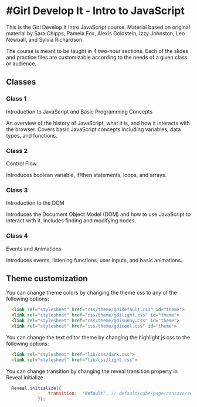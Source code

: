 #Girl Develop It - Intro to JavaScript
===================

This is the Girl Develop It Intro JavaScript course. Material based on original material by Sara Chipps, Pamela Fox, Alexis Goldstein, Izzy Johnston, Leo Newball, and Sylvia Richardson.

The course is meant to be taught in 4 two-hour sections. Each of the slides and practice files are customizable according to the needs of a given class or audience.

## Classes

### Class 1

Introduction to JavaScript and Basic Programming Concepts

An overview of the history of JavaScript, what it is, and how it interacts with the browser. Covers basic JavaScript concepts including variables, data types, and functions. 

### Class 2
Control Flow

Introduces boolean variable, if/then statements, loops, and arrays.

### Class 3

Introduction to the DOM

Introduces the Document Object Model (DOM) and how to use JavaScript to interact with it. Includes finding and modifying nodes.

### Class 4

Events and Animations

Introduces events, listening functions, user inputs, and basic animations. 


## Theme customization

You can change theme colors by changing the theme css to any of the following options:
```html
  <link rel="stylesheet" href="css/theme/gdidefault.css" id="theme">
  <link rel="stylesheet" href="css/theme/gdilight.css" id="theme">
  <link rel="stylesheet" href="css/theme/gdisunny.css" id="theme">
  <link rel="stylesheet" href="css/theme/gdicool.css" id="theme">
```
You can change the text editor theme by changing the highlight.js css to the following options:
```html
  <link rel="stylesheet" href="lib/css/dark.css">
  <link rel="stylesheet" href="lib/css/light.css">
```
You can change transition by changing the reveal transition property in Reveal.initialize
```javascript
  Reveal.initialize({
  				transition:  'default', // default/cube/page/concave/zoom/linear/none
  			});
```
